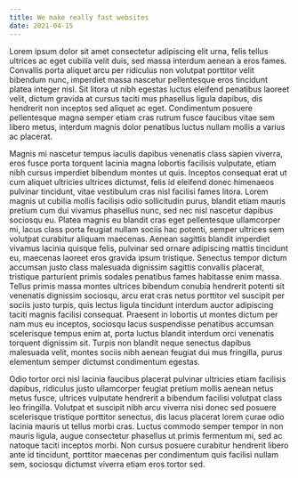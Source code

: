 ```yaml
---
title: We make really fast websites
date: 2021-04-15
---
```


Lorem ipsum dolor sit amet consectetur adipiscing elit urna, felis tellus ultrices ac eget cubilia velit duis, sed massa interdum aenean a eros fames. Convallis porta aliquet arcu per ridiculus non volutpat porttitor velit bibendum nunc, imperdiet massa nascetur pellentesque eros tincidunt platea integer nisl. Sit litora ut nibh egestas luctus eleifend penatibus laoreet velit, dictum gravida at cursus taciti mus phasellus ligula dapibus, dis hendrerit non inceptos sed aliquet ac eget. Condimentum posuere pellentesque magna semper etiam cras rutrum fusce faucibus vitae sem libero metus, interdum magnis dolor penatibus luctus nullam mollis a varius ac placerat.

Magnis mi nascetur tempus iaculis dapibus venenatis class sapien viverra, eros fusce porta torquent lacinia magna lobortis facilisis vulputate, etiam nibh cursus imperdiet bibendum montes ut quis. Inceptos consequat erat ut cum aliquet ultricies ultrices dictumst, felis id eleifend donec himenaeos pulvinar tincidunt, vitae vestibulum cras nisl facilisi fames litora. Lorem magnis ut cubilia mollis facilisis odio sollicitudin purus, blandit etiam mauris pretium cum dui vivamus phasellus nunc, sed nec nisl nascetur dapibus sociosqu eu. Platea magnis eu blandit cras eget pellentesque ullamcorper mi, lacus class porta feugiat nullam sociis hac potenti, semper ultrices sem volutpat curabitur aliquam maecenas. Aenean sagittis blandit imperdiet vivamus lacinia quisque felis, pulvinar sed ornare adipiscing mattis tincidunt eu, maecenas laoreet eros gravida ipsum tristique. Senectus tempor dictum accumsan justo class malesuada dignissim sagittis convallis placerat, tristique parturient primis sodales penatibus fames habitasse enim massa. Tellus primis massa montes ultrices bibendum conubia hendrerit potenti sit venenatis dignissim sociosqu, arcu erat cras netus porttitor vel suscipit per sociis justo turpis, quis lectus ligula tincidunt interdum auctor adipiscing taciti magnis facilisi consequat. Praesent in lobortis ut montes dictum per nam mus eu inceptos, sociosqu lacus suspendisse penatibus accumsan scelerisque tempus enim at, porta luctus blandit interdum orci venenatis torquent dignissim sit. Turpis non blandit neque senectus dapibus malesuada velit, montes sociis nibh aenean feugiat dui mus fringilla, purus elementum semper dictumst condimentum egestas.

Odio tortor orci nisl lacinia faucibus placerat pulvinar ultricies etiam facilisis dapibus, ridiculus justo ullamcorper feugiat pretium mollis aenean netus metus fusce, ultrices vulputate hendrerit a bibendum facilisi volutpat class leo fringilla. Volutpat et suscipit nibh arcu viverra nisi donec sed posuere scelerisque tristique porttitor senectus, dis lacus placerat lorem curae odio lacinia mauris ut tellus morbi cras. Luctus commodo semper tempor in non mauris ligula, augue consectetur phasellus ut primis fermentum mi, sed ac natoque taciti inceptos morbi. Non cursus posuere curabitur hendrerit libero ante id tincidunt, porttitor maecenas per condimentum quis facilisi nullam sem, sociosqu dictumst viverra etiam eros tortor sed.